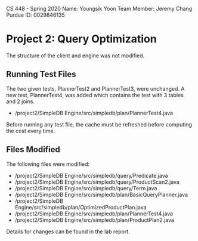 CS 448 - Spring 2020
Name: Youngsik Yoon
Team Member: Jeremy Chang
Purdue ID: 0029846135

# Project 2: Query Optimization
The structure of the client and engine was not modified.

## Running Test Files
The two given tests, PlannerTest2 and PlannerTest3, were unchanged. A new test, PlannerTest4, was added which contains the test with 3 tables and 2 joins.
+ /project2/SimpleDB Engine/src/simpledb/plan/PlannerTest4.java

Before running any test file, the cache must be refreshed before computing the cost every time.

## Files Modified
The following files were modified:
+ /project2/SimpleDB Engine/src/simpledb/query/Predicate.java
+ /project2/SimpleDB Engine/src/simpledb/query/ProductScan2.java
+ /project2/SimpleDB Engine/src/simpledb/query/Term.java
+ /project2/SimpleDB Engine/src/simpledb/plan/BasicQueryPlanner.java
+ /project2/SimpleDB Engine/src/simpledb/plan/OptimizedProductPlan.java
+ /project2/SimpleDB Engine/src/simpledb/plan/PlannerTest4.java
+ /project2/SimpleDB Engine/src/simpledb/plan/ProductPlan2.java

Details for changes can be found in the lab report.
